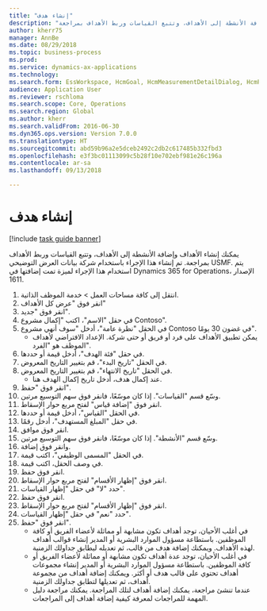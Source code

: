 ```yaml
--- 
title: "إنشاء هدف"
description: "يمكنك إنشاء الأهداف وإضافة الأنشطة إلى الأهداف، وتتبع القياسات وربط الأهداف بمراجعة."
author: kherr75
manager: AnnBe
ms.date: 08/29/2018
ms.topic: business-process
ms.prod: 
ms.service: dynamics-ax-applications
ms.technology: 
ms.search.form: EssWorkspace, HcmGoal, HcmMeasurementDetailDialog, HcmPerfJournalAdd, HcmGoalChangeSettings
audience: Application User
ms.reviewer: rschloma
ms.search.scope: Core, Operations
ms.search.region: Global
ms.author: kherr
ms.search.validFrom: 2016-06-30
ms.dyn365.ops.version: Version 7.0.0
ms.translationtype: HT
ms.sourcegitcommit: abd59b96a2e5dceb2492c2db2c617485b332fbd3
ms.openlocfilehash: e3f3bc01113099c5b28f10e702ebf981e26c196a
ms.contentlocale: ar-sa
ms.lasthandoff: 09/13/2018

---
```

# <a name="create-a-goal"></a>إنشاء هدف

[!include [task guide banner](../../includes/task-guide-banner.md)]

يمكنك إنشاء الأهداف وإضافة الأنشطة إلى الأهداف، وتتبع القياسات وربط الأهداف بمراجعة. تم إنشاء هذا الإجراء باستخدام شركة بيانات العرض التوضيحي USMF. يتم استخدام هذا الإجراء لميزة تمت إضافتها في Dynamics 365 for Operations، الإصدار 1611.

1. انتقل إلى كافة مساحات العمل > خدمة الموظف الذاتية.
2. انقر فوق "عرض كل الأهداف"
3. انقر فوق "جديد".
4. في حقل "الاسم"، اكتب "إكمال مشروع Contoso".
5. في الحقل "نظرة عامة"، أدخل "سوف أنهي مشروع Contoso في غضون 30 يومًا".
    * يمكن تطبيق الأهداف على فرد أو فريق أو حتى شركة. الإعداد الافتراضي لأهداف الموظف هو "الفرد".  
6. في حقل "فئة الهدف"، أدخل قيمة أو حددها.
7. في الحقل "تاريخ البدء"، قم بتغيير التاريخ المعروض.
8. في الحقل "تاريخ الانتهاء"، قم بتغيير التاريخ المعروض.
    * عند إكمال هدف، أدخل تاريخ إكمال الهدف هنا.  
9. انقر فوق "حفظ".
10. وسّع قسم "القياسات". إذا كان موسّعًا، فانقر فوق سهم التوسيع مرتين.
11. انقر فوق "إضافة قياس‬" لفتح مربع حوار الإسقاط‬.
12. في الحقل "القياس‬"، أدخل قيمة أو حددها.
13. في حقل "المبلغ المستهدف"، أدخل رقمًا.
14. انقر فوق موافق.
15. وسّع قسم "الأنشطة". إذا كان موسّعًا، فانقر فوق سهم التوسيع مرتين.
16. وانقر فوق إضافة.
17. في الحقل "المسمى الوظيفي"، اكتب قيمة.
18. في وصف الحقل، اكتب قيمة.
19. انقر فوق حفظ.
20. انقر فوق "إظهار الأقسام‬" لفتح مربع حوار الإسقاط‬.
21. حدد "لا" في حقل "إظهار القياسات".
22. انقر فوق حفظ.
23. انقر فوق "إظهار الأقسام‬" لفتح مربع حوار الإسقاط‬.
24. حدد "نعم" في حقل "إظهار القياسات".
25. انقر فوق "حفظ".
    * في أغلب الأحيان، توجد أهداف تكون مشابهة أو مماثلة لأعضاء الفريق أو كافة الموظفين.     باستطاعة مسؤول الموارد البشرية أو المدير إنشاء قوالب أهداف لهذه الأهداف. ويمكنك إضافة هدف من قالب، ثم تعديله ليطابق جداولك الزمنية.  
    * في أغلب الأحيان، توجد عدة أهداف تكون مشابهة أو مماثلة لأعضاء الفريق أو كافة الموظفين.     باستطاعة مسؤول الموارد البشرية أو المدير إنشاء مجموعات أهداف تحتوي على قالب هدف أو أكثر. ويمكنك إضافة أهداف من مجموعة أهداف، ثم تعديلها لتطابق جداولك الزمنية.  
    * عندما تنشئ مراجعة، يمكنك إضافة أهداف لتلك المراجعة. يمكنك مراجعة دليل المهمة للمراجعات لمعرفة كيفية إضافة أهداف إلى المراجعات.  


